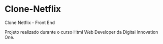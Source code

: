 # Clone-Netflix
Clone Netflix - Front End

Projeto realizado durante o curso Html Web Developer da Digital Innovation One.
